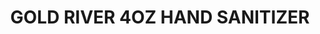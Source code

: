 ---
title: GOLD RIVER 4OZ HAND SANITIZER
price: '5.00'
img: '/img/spirits/4oz-hand-sanitizer.jpg'
button-img: '/img/logos-icons/cart.png'
button: curbside pickup
list: whiskey
---